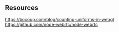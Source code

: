 ## Resources

https://bocoup.com/blog/counting-uniforms-in-webgl
https://github.com/node-webrtc/node-webrtc